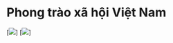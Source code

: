 # Phong trào xã hội Việt Nam
[![][contributors-url]]
[![][discord-url]]


[contributors-url]: https://github.com/Giovinezza/BetaVNSOC/graphs/contributors
[discord-url]:https://img.shields.io/discord/1046297627798552617
[discordpng]:https://assets-global.website-files.com/6257adef93867e50d84d30e2/636e0a6a49cf127bf92de1e2_icon_clyde_blurple_RGB.png
